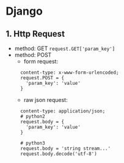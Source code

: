 # Django
## 1. Http Request
* method: GET
  `request.GET['param_key']`
* method: POST
  * form request:
  ```
    content-type: x-www-form-urlencoded;
    request.POST = {
      'param_key': 'value'
    }
  ```
  * raw json request:
  ```
    content-type: application/json;
    # python2
    request.body = {
      'param_key': 'value'
    }

    # python3
    request.body = 'string stream...'
    request.body.decode('utf-8')
  ```

